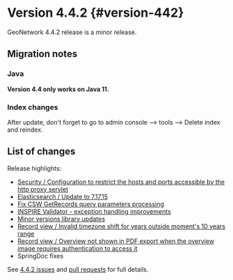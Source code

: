 # Version 4.4.2 {#version-442}

GeoNetwork 4.4.2 release is a minor release.

## Migration notes

### Java

**Version 4.4 only works on Java 11.**

### Index changes

After update, don't forget to go to admin console --> tools --> Delete index and reindex.

## List of changes

Release highlights:

- [Security / Configuration to restrict the hosts and ports accessible by the http proxy servlet](https://github.com/geonetwork/core-geonetwork/pull/7326)
- [Elasticsearch / Update to 7.17.15](https://github.com/geonetwork/core-geonetwork/pull/7368)
- [Fix CSW GetRecords query parameters processing](https://github.com/geonetwork/core-geonetwork/pull/7529)
- [INSPIRE Validator - exception handling improvements](https://github.com/geonetwork/core-geonetwork/pull/7519)
- [Minor versions library updates](https://github.com/geonetwork/core-geonetwork/pull/7405)
- [Record view / Invalid timezone shift for years outside moment's 10 years range](https://github.com/geonetwork/core-geonetwork/pull/7553)
- [Record view / Overview not shown in PDF export when the overview image requires authentication to access it](https://github.com/geonetwork/core-geonetwork/pull/7556)
- SpringDoc fixes


See [4.4.2 issues](https://github.com/geonetwork/core-geonetwork/issues?q=is%3Aissue+milestone%3A4.4.2+is%3Aclosed) and [pull requests](https://github.com/geonetwork/core-geonetwork/pulls?page=3&q=is%3Apr+milestone%3A4.4.2+is%3Aclosed) for full details.
